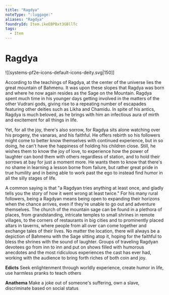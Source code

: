 ```yaml
---
title: "Ragdya"
noteType: ":luggage:"
aliases: "Ragdya"
foundryId: Item.ikeEBPBxt3GBllTc
tags:
  - Item
---
```


# Ragdya
![[systems-pf2e-icons-default-icons-deity.svg|150]]

According to the teachings of Ragdya, at the center of the universe lies the great mountain of Bahmenu. It was upon these slopes that Ragdya was born and where he now again resides as the Sage on the Mountain. Ragdya spent much time in his younger days getting involved in the matters of the other Vudrani gods, giving rise to a repeating number of escapades featuring other deities such as Likha and Chamidu. In spite of his antics, Ragdya is much beloved, as he brings with him an infectious aura of mirth and excitement for all things in life.

Yet, for all the joy, there's also sorrow, for Ragdya sits alone watching over his progeny, the vanaras, and his faithful. He offers rebirth so his followers might come to better know themselves with continued experience, but in so doing, he can't have the happiness of holding his children close. Still, he wishes them to know the joy of love, to experience how the power of laughter can bond them with others regardless of station, and to hold their sorrows at bay for just a moment more. He wants them to know that there's no shame in learning a lesson borne from failure, but rather great pride in true humility and in being able to work past the ego to instead find humor in all the silly stages of life.

A common saying is that "a Ragdyan tries anything at least once, and gladly tells you the story of how it went wrong at least twice." For his many rural followers, being a Ragdyan means being open to expanding their horizons when the chance arrives, even if they're unable to go out and adventure themselves. The church of the mountain sage can be found in a plethora of places, from grandstanding, intricate temples to small shrines in remote villages, to the corners of restaurants in big cities and to prominently placed altars in taverns, where people from all over can come together and exchange tales of their lives. No matter the location, there will always be a depiction of Bahmenu with the Sage sitting atop it, hoping for the faithful to bless the shrines with the sound of laughter. Groups of traveling Ragdyan devotees go from inn to inn and put on shows filled with humorous anecdotes and the most ridiculous experiences the cast has ever had, working with the audience to bring forth riches of both coin and joy.

**Edicts** Seek enlightenment through worldly experience, create humor in life, use harmless pranks to teach others

**Anathema** Make a joke out of someone's suffering, own a slave, discriminate based on social status
